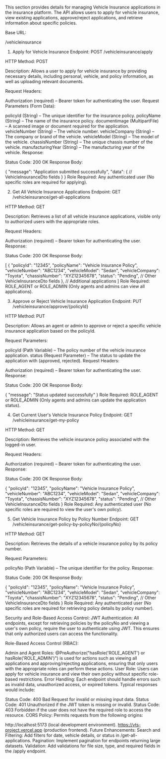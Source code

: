 This section provides details for managing Vehicle Insurance applications in the insurance platform. The API allows users to apply for vehicle insurance, view existing applications, approve/reject applications, and retrieve information about specific policies.

Base URL:

/vehicleinsurance
1. Apply for Vehicle Insurance
Endpoint: POST /vehicleinsurance/apply

HTTP Method: POST

Description: Allows a user to apply for vehicle insurance by providing necessary details, including personal, vehicle, and policy information, as well as uploading relevant documents.

Request Headers:

Authorization (required) – Bearer token for authenticating the user.
Request Parameters (Form Data):

policyId (String) – The unique identifier for the insurance policy.
policyName (String) – The name of the insurance policy.
documentimage (MultipartFile) – A scanned image or document required for the application.
vehicleNumber (String) – The vehicle number.
vehicleCompany (String) – The company or brand of the vehicle.
vehicleModel (String) – The model of the vehicle.
chassisNumber (String) – The unique chassis number of the vehicle.
manufacturingYear (String) – The manufacturing year of the vehicle.
Response:

Status Code: 200 OK
Response Body:

{
  "message": "Application submitted successfully",
  "data": {
    // VehicleInsuranceDto fields
  }
}
Role Required: Any authenticated user (No specific roles are required for applying).

2. Get All Vehicle Insurance Applications
Endpoint: GET /vehicleinsurance/get-all-applications

HTTP Method: GET

Description: Retrieves a list of all vehicle insurance applications, visible only to authorized users with the appropriate roles.

Request Headers:

Authorization (required) – Bearer token for authenticating the user.
Response:

Status Code: 200 OK
Response Body:

[
  {
    "policyId": "12345",
    "policyName": "Vehicle Insurance Policy",
    "vehicleNumber": "ABC1234",
    "vehicleModel": "Sedan",
    "vehicleCompany": "Toyota",
    "chassisNumber": "XYZ12345678",
    "status": "Pending",
    // Other VehicleInsuranceDto fields
  },
  // Additional applications
]
Role Required: ROLE_AGENT or ROLE_ADMIN (Only agents and admins can view all applications).

3. Approve or Reject Vehicle Insurance Application
Endpoint: PUT /vehicleinsurance/approve/{policyId}

HTTP Method: PUT

Description: Allows an agent or admin to approve or reject a specific vehicle insurance application based on the policyId.

Request Parameters:

policyId (Path Variable) – The policy number of the vehicle insurance application.
status (Request Parameter) – The status to update the application with (approved, rejected).
Request Headers:

Authorization (required) – Bearer token for authenticating the user.
Response:

Status Code: 200 OK
Response Body:

{
  "message": "Status updated successfully"
}
Role Required: ROLE_AGENT or ROLE_ADMIN (Only agents and admins can update the application status).

4. Get Current User's Vehicle Insurance Policy
Endpoint: GET /vehicleinsurance/get-my-policy

HTTP Method: GET

Description: Retrieves the vehicle insurance policy associated with the logged-in user.

Request Headers:

Authorization (required) – Bearer token for authenticating the user.
Response:

Status Code: 200 OK
Response Body:

{
  "policyId": "12345",
  "policyName": "Vehicle Insurance Policy",
  "vehicleNumber": "ABC1234",
  "vehicleModel": "Sedan",
  "vehicleCompany": "Toyota",
  "chassisNumber": "XYZ12345678",
  "status": "Pending",
  // Other VehicleInsuranceDto fields
}
Role Required: Any authenticated user (No specific roles are required to view the user's own policy).

5. Get Vehicle Insurance Policy by Policy Number
Endpoint: GET /vehicleinsurance/get-policy-by-policyNo/{policyNo}

HTTP Method: GET

Description: Retrieves the details of a vehicle insurance policy by its policy number.

Request Parameters:

policyNo (Path Variable) – The unique identifier for the policy.
Response:

Status Code: 200 OK
Response Body:

{
  "policyId": "12345",
  "policyName": "Vehicle Insurance Policy",
  "vehicleNumber": "ABC1234",
  "vehicleModel": "Sedan",
  "vehicleCompany": "Toyota",
  "chassisNumber": "XYZ12345678",
  "status": "Pending",
  // Other VehicleInsuranceDto fields
}
Role Required: Any authenticated user (No specific roles are required for retrieving policy details by policy number).

Security and Role-Based Access Control:
JWT Authentication: All endpoints, except for retrieving policies by the policyNo and viewing a user's own policy, require the user to authenticate using JWT. This ensures that only authorized users can access the functionality.

Role-Based Access Control (RBAC):

Admin and Agent Roles: @PreAuthorize("hasRole('ROLE_AGENT') or hasRole('ROLE_ADMIN')") is used for actions such as viewing all applications and approving/rejecting applications, ensuring that only users with the appropriate roles can perform these actions.
User Role: Users can apply for vehicle insurance and view their own policy without specific role-based restrictions.
Error Handling:
Each endpoint should handle errors such as invalid data, unauthorized access, or expired tokens. Typical responses would include:

Status Code: 400 Bad Request for invalid or missing input data.
Status Code: 401 Unauthorized if the JWT token is missing or invalid.
Status Code: 403 Forbidden if the user does not have the required role to access the resource.
CORS Policy:
Permits requests from the following origins:

http://localhost:5173 (local development environment).
https://vts-project.vercel.app (production frontend).
Future Enhancements:
Search and Filtering: Add filters for date, vehicle details, or status in /get-all-applications.
Pagination: Implement pagination for endpoints returning large datasets.
Validation: Add validations for file size, type, and required fields in the /apply endpoint.
